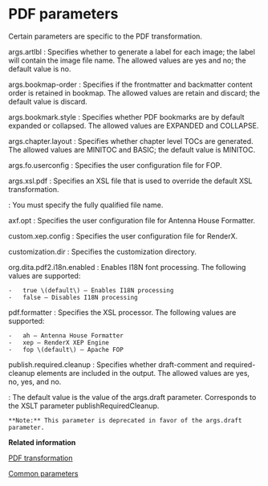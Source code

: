 # PDF parameters

Certain parameters are specific to the PDF transformation.

args.artlbl
:   Specifies whether to generate a label for each image; the label will contain the image file name. The allowed values are yes and no; the default value is no.

args.bookmap-order
:   Specifies if the frontmatter and backmatter content order is retained in bookmap. The allowed values are retain and discard; the default value is discard.

args.bookmark.style
:   Specifies whether PDF bookmarks are by default expanded or collapsed. The allowed values are EXPANDED and COLLAPSE.

args.chapter.layout
:   Specifies whether chapter level TOCs are generated. The allowed values are MINITOC and BASIC; the default value is MINITOC.

args.fo.userconfig
:   Specifies the user configuration file for FOP.

args.xsl.pdf
:   Specifies an XSL file that is used to override the default XSL transformation.

:   You must specify the fully qualified file name.

axf.opt
:   Specifies the user configuration file for Antenna House Formatter.

custom.xep.config
:   Specifies the user configuration file for RenderX.

customization.dir
:   Specifies the customization directory.

org.dita.pdf2.i18n.enabled
:   Enables I18N font processing. The following values are supported:

    -   true \(default\) – Enables I18N processing
    -   false – Disables I18N processing

pdf.formatter
:   Specifies the XSL processor. The following values are supported:

    -   ah – Antenna House Formatter
    -   xep – RenderX XEP Engine
    -   fop \(default\) – Apache FOP

publish.required.cleanup
:   Specifies whether draft-comment and required-cleanup elements are included in the output. The allowed values are yes, no, yes, and no.

:   The default value is the value of the args.draft parameter. Corresponds to the XSLT parameter publishRequiredCleanup.

    **Note:** This parameter is deprecated in favor of the args.draft parameter.

**Related information**  


[PDF transformation](../user-guide/dita2pdf.md)

[Common parameters](../parameters/parameters-base.md)

